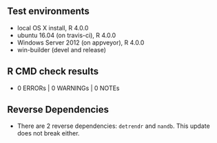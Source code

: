 ## Test environments
* local OS X install, R 4.0.0
* ubuntu 16.04 (on travis-ci), R 4.0.0
* Windows Server 2012 (on appveyor), R 4.0.0
* win-builder (devel and release)

## R CMD check results
* 0 ERRORs | 0 WARNINGs | 0 NOTEs

## Reverse Dependencies
* There are 2 reverse dependencies: `detrendr` and `nandb`. This update does not break either.
